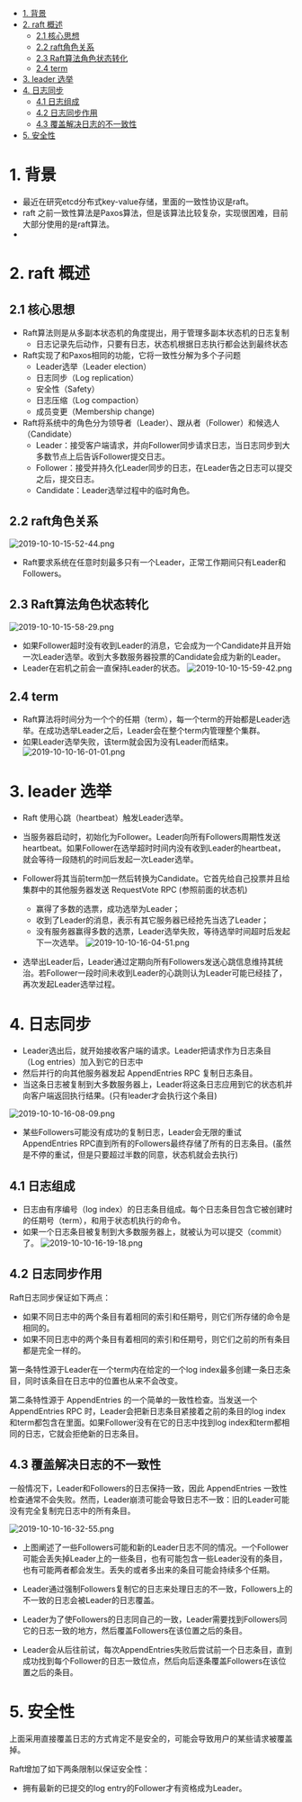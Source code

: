 <!-- TOC -->

- [1. 背景](#1-背景)
- [2. raft 概述](#2-raft-概述)
    - [2.1 核心思想](#21-核心思想)
    - [2.2 raft角色关系](#22-raft角色关系)
    - [2.3 Raft算法角色状态转化](#23-raft算法角色状态转化)
    - [2.4 term](#24-term)
- [3. leader 选举](#3-leader-选举)
- [4. 日志同步](#4-日志同步)
    - [4.1 日志组成](#41-日志组成)
    - [4.2 日志同步作用](#42-日志同步作用)
    - [4.3 覆盖解决日志的不一致性](#43-覆盖解决日志的不一致性)
- [5. 安全性](#5-安全性)

<!-- /TOC -->
# 1. 背景
* 最近在研究etcd分布式key-value存储，里面的一致性协议是raft。
* raft 之前一致性算法是Paxos算法，但是该算法比较复杂，实现很困难，目前大部分使用的是raft算法。
* 

# 2. raft 概述
## 2.1 核心思想
* Raft算法则是从多副本状态机的角度提出，用于管理多副本状态机的日志复制
    * 日志记录先后动作，只要有日志，状态机根据日志执行都会达到最终状态
* Raft实现了和Paxos相同的功能，它将一致性分解为多个子问题
    * Leader选举（Leader election）
    * 日志同步（Log replication）
    * 安全性（Safety）
    * 日志压缩（Log compaction）
    * 成员变更（Membership change)
* Raft将系统中的角色分为领导者（Leader）、跟从者（Follower）和候选人（Candidate）
    * Leader：接受客户端请求，并向Follower同步请求日志，当日志同步到大多数节点上后告诉Follower提交日志。
    * Follower：接受并持久化Leader同步的日志，在Leader告之日志可以提交之后，提交日志。
    * Candidate：Leader选举过程中的临时角色。

## 2.2 raft角色关系
![2019-10-10-15-52-44.png](./images/2019-10-10-15-52-44.png)
* Raft要求系统在任意时刻最多只有一个Leader，正常工作期间只有Leader和Followers。
## 2.3 Raft算法角色状态转化
![2019-10-10-15-58-29.png](./images/2019-10-10-15-58-29.png)
* 如果Follower超时没有收到Leader的消息，它会成为一个Candidate并且开始一次Leader选举。收到大多数服务器投票的Candidate会成为新的Leader。
* Leader在宕机之前会一直保持Leader的状态。
![2019-10-10-15-59-42.png](./images/2019-10-10-15-59-42.png)

## 2.4 term
* Raft算法将时间分为一个个的任期（term），每一个term的开始都是Leader选举。在成功选举Leader之后，Leader会在整个term内管理整个集群。
* 如果Leader选举失败，该term就会因为没有Leader而结束。
![2019-10-10-16-01-01.png](./images/2019-10-10-16-01-01.png)

# 3. leader 选举
* Raft 使用心跳（heartbeat）触发Leader选举。
* 当服务器启动时，初始化为Follower。Leader向所有Followers周期性发送heartbeat。如果Follower在选举超时时间内没有收到Leader的heartbeat，就会等待一段随机的时间后发起一次Leader选举。

* Follower将其当前term加一然后转换为Candidate。它首先给自己投票并且给集群中的其他服务器发送 RequestVote RPC (参照前面的状态机)
    * 赢得了多数的选票，成功选举为Leader；
    * 收到了Leader的消息，表示有其它服务器已经抢先当选了Leader；
    * 没有服务器赢得多数的选票，Leader选举失败，等待选举时间超时后发起下一次选举。
![2019-10-10-16-04-51.png](./images/2019-10-10-16-04-51.png)

* 选举出Leader后，Leader通过定期向所有Followers发送心跳信息维持其统治。若Follower一段时间未收到Leader的心跳则认为Leader可能已经挂了，再次发起Leader选举过程。


# 4. 日志同步
* Leader选出后，就开始接收客户端的请求。Leader把请求作为日志条目（Log entries）加入到它的日志中
* 然后并行的向其他服务器发起 AppendEntries RPC 复制日志条目。
* 当这条日志被复制到大多数服务器上，Leader将这条日志应用到它的状态机并向客户端返回执行结果。(只有leader才会执行这个条目)

![2019-10-10-16-08-09.png](./images/2019-10-10-16-08-09.png)

* 某些Followers可能没有成功的复制日志，Leader会无限的重试 AppendEntries RPC直到所有的Followers最终存储了所有的日志条目。(虽然是不停的重试，但是只要超过半数的同意，状态机就会去执行)

## 4.1 日志组成
* 日志由有序编号（log index）的日志条目组成。每个日志条目包含它被创建时的任期号（term），和用于状态机执行的命令。
* 如果一个日志条目被复制到大多数服务器上，就被认为可以提交（commit）了。
![2019-10-10-16-19-18.png](./images/2019-10-10-16-19-18.png)

## 4.2 日志同步作用
Raft日志同步保证如下两点：
* 如果不同日志中的两个条目有着相同的索引和任期号，则它们所存储的命令是相同的。
* 如果不同日志中的两个条目有着相同的索引和任期号，则它们之前的所有条目都是完全一样的。

第一条特性源于Leader在一个term内在给定的一个log index最多创建一条日志条目，同时该条目在日志中的位置也从来不会改变。

第二条特性源于 AppendEntries 的一个简单的一致性检查。当发送一个 AppendEntries RPC 时，Leader会把新日志条目紧接着之前的条目的log index和term都包含在里面。如果Follower没有在它的日志中找到log index和term都相同的日志，它就会拒绝新的日志条目。

## 4.3 覆盖解决日志的不一致性
一般情况下，Leader和Followers的日志保持一致，因此 AppendEntries 一致性检查通常不会失败。然而，Leader崩溃可能会导致日志不一致：旧的Leader可能没有完全复制完日志中的所有条目。

![2019-10-10-16-32-55.png](./images/2019-10-10-16-32-55.png)

* 上图阐述了一些Followers可能和新的Leader日志不同的情况。一个Follower可能会丢失掉Leader上的一些条目，也有可能包含一些Leader没有的条目，也有可能两者都会发生。丢失的或者多出来的条目可能会持续多个任期。

* Leader通过强制Followers复制它的日志来处理日志的不一致，Followers上的不一致的日志会被Leader的日志覆盖。

* Leader为了使Followers的日志同自己的一致，Leader需要找到Followers同它的日志一致的地方，然后覆盖Followers在该位置之后的条目。

* Leader会从后往前试，每次AppendEntries失败后尝试前一个日志条目，直到成功找到每个Follower的日志一致位点，然后向后逐条覆盖Followers在该位置之后的条目。


# 5. 安全性
上面采用直接覆盖日志的方式肯定不是安全的，可能会导致用户的某些请求被覆盖掉。

Raft增加了如下两条限制以保证安全性：
* 拥有最新的已提交的log entry的Follower才有资格成为Leader。